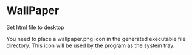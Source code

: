 # WallPaper
 Set html file to desktop

You need to place a wallpaper.png icon in the generated executable file directory. This icon will be used by the program as the system tray.
